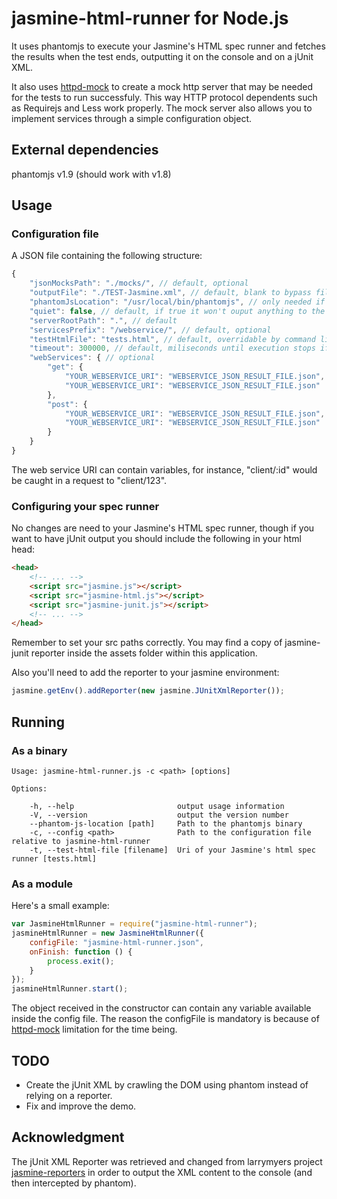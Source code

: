 # jasmine-html-runner for Node.js
It uses phantomjs to execute your Jasmine's HTML spec runner and fetches the 
results when the test ends, outputting it on the console and on a jUnit XML.


It also uses [httpd-mock](https://github.com/magalhas/httpd-mock) to create a
mock http server that may be needed for the tests to run successfuly. This way
HTTP protocol dependents such as Requirejs and Less work properly. The mock
server also allows you to implement services through a simple configuration
object.

## External dependencies
phantomjs v1.9 (should work with v1.8)

## Usage
### Configuration file
A JSON file containing the following structure:
```js
{
    "jsonMocksPath": "./mocks/", // default, optional
    "outputFile": "./TEST-Jasmine.xml", // default, blank to bypass file output
    "phantomJsLocation": "/usr/local/bin/phantomjs", // only needed if not available in env path. overridable by command line arg --phantom-js-location
    "quiet": false, // default, if true it won't ouput anything to the console
    "serverRootPath": ".", // default
    "servicesPrefix": "/webservice/", // default, optional
    "testHtmlFile": "tests.html", // default, overridable by command line arg -t
    "timeout": 300000, // default, miliseconds until execution stops if tests didn't end
    "webServices": { // optional
        "get": {
            "YOUR_WEBSERVICE_URI": "WEBSERVICE_JSON_RESULT_FILE.json",
            "YOUR_WEBSERVICE_URI": "WEBSERVICE_JSON_RESULT_FILE.json"
        },
    	"post": {
			"YOUR_WEBSERVICE_URI": "WEBSERVICE_JSON_RESULT_FILE.json",
            "YOUR_WEBSERVICE_URI": "WEBSERVICE_JSON_RESULT_FILE.json"
		}
	}
}
```
The web service URI can contain variables, for instance, "client/:id" would be
caught in a request to "client/123".

### Configuring your spec runner
No changes are need to your Jasmine's HTML spec runner, though if you want to
have jUnit output you should include the following in your html head:

```html
<head>
    <!-- ... -->
  	<script src="jasmine.js"></script>
  	<script src="jasmine-html.js"></script>
	<script src="jasmine-junit.js"></script>
    <!-- ... -->
</head>
```
Remember to set your src paths correctly. You may find a copy of jasmine-junit
reporter inside the assets folder within this application.


Also you'll need to add the reporter to your jasmine environment:
```js
jasmine.getEnv().addReporter(new jasmine.JUnitXmlReporter());
```

## Running
### As a binary
```console
Usage: jasmine-html-runner.js -c <path> [options]

Options:

    -h, --help                       output usage information
    -V, --version                    output the version number
    --phantom-js-location [path]     Path to the phantomjs binary
    -c, --config <path>              Path to the configuration file relative to jasmine-html-runner
    -t, --test-html-file [filename]  Uri of your Jasmine's html spec runner [tests.html]
```

### As a module
Here's a small example:
```js
var JasmineHtmlRunner = require("jasmine-html-runner");
jasmineHtmlRunner = new JasmineHtmlRunner({
    configFile: "jasmine-html-runner.json",
    onFinish: function () {
        process.exit();
    }
});
jasmineHtmlRunner.start();
```
The object received in the constructor can contain any variable available inside
the config file. The reason the configFile is mandatory is because of
[httpd-mock](https://github.com/magalhas/httpd-mock) limitation for the time
being.

## TODO
* Create the jUnit XML by crawling the DOM using phantom instead of relying on
a reporter.
* Fix and improve the demo.

## Acknowledgment
The jUnit XML Reporter was retrieved and changed from larrymyers project
[jasmine-reporters](https://github.com/larrymyers/jasmine-reporters) in order
to output the XML content to the console (and then intercepted by phantom).
